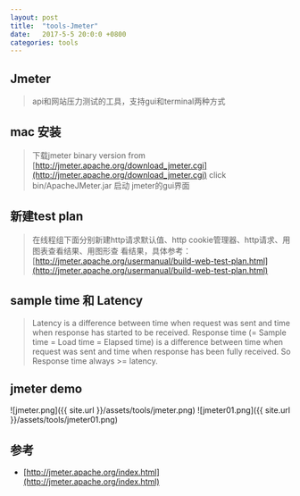 ```yaml
---
layout: post
title:  "tools-Jmeter"
date:   2017-5-5 20:0:0 +0800
categories: tools
---
```


## Jmeter   
>api和网站压力测试的工具，支持gui和terminal两种方式

## mac 安装
>下载jmeter binary version from [http://jmeter.apache.org/download_jmeter.cgi](http://jmeter.apache.org/download_jmeter.cgi)
>click bin/ApacheJMeter.jar 启动 jmeter的gui界面

## 新建test plan
>在线程组下面分别新建http请求默认值、http cookie管理器、http请求、用图表查看结果、用图形查
看结果，具体参考：[http://jmeter.apache.org/usermanual/build-web-test-plan.html](http://jmeter.apache.org/usermanual/build-web-test-plan.html)


## sample time 和 Latency
>Latency is a difference between time when request was sent and time when response has started to be received.
>Response time (= Sample time = Load time = Elapsed time) is a difference between time when request was sent and 
time when response has been fully received.
>So Response time always >= latency.

## jmeter demo 
![jmeter.png]({{ site.url }}/assets/tools/jmeter.png)
![jmeter01.png]({{ site.url }}/assets/tools/jmeter01.png)


## 参考
* [http://jmeter.apache.org/index.html](http://jmeter.apache.org/index.html)